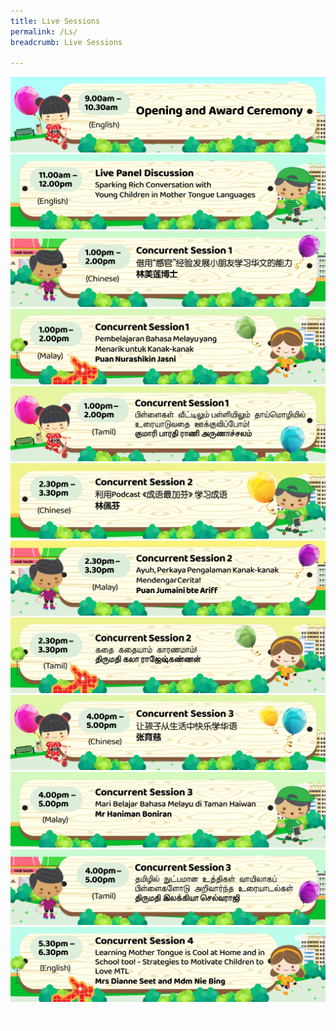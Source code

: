 ```yaml
---
title: Live Sessions
permalink: /Ls/
breadcrumb: Live Sessions

---
```

<!-- Global site tag (gtag.js) - Google Ads: 726049306 -->
<script async src="https://www.googletagmanager.com/gtag/js?id=AW-726049306"></script>
<script>
  window.dataLayer = window.dataLayer || [];
  function gtag(){dataLayer.push(arguments);}
  gtag('js', new Date());
  gtag('config', 'AW-726049306');
</script>
 <a href="/opening-ceremony/"><img src="/images/2021-08-23_MTLS Programme Banner-01.jpg"></a>
<br/>
<a href="/eng/panel-discussion/"><img src="/images/2021-08-23_MTLS-Programme-Banner-02.jpg"></a>
<br/>
<a href="/sharing-sessions/english-videos/"><img src="/images/2021-08-23_MTLS-Programme-Banner-03.jpg"></a>
<br/>
<a href="/sharing-sessions/english-videos/"><img src="/images/2021-08-27_MTLS Programme Banner-04.jpg"></a>
<br/>
<a href="/sharing-sessions/english-videos/"><img src="/images/2021-08-27_MTLS Programme Banner-05.jpg"></a>
<br/>
<a href="/sharing-sessions/english-videos/"><img src="/images/2021-08-23_MTLS-Programme-Banner-06.jpg"></a>
<br/>
<a href="/sharing-sessions/english-videos/"><img src="/images/2021-08-27_MTLS Programme Banner-07.jpg"></a>
<br/>
<a href="/sharing-sessions/english-videos/"><img src="/images/2021-08-27_MTLS Programme Banner-08.jpg"></a>
<br/>
<a href="/sharing-sessions/english-videos/"><img src="/images/2021-08-23_MTLS-Programme-Banner-09.jpg"></a>
<br/>
<a href="/sharing-sessions/english-videos/"><img src="/images/2021-08-23_MTLS-Programme-Banner-10.jpg"></a>
<br/>
<a href="/sharing-sessions/english-videos/"><img src="/images/2021-08-27_MTLS Programme Banner-11.jpg"></a>
<br/>
<a href="/sharing-sessions/english-videos/"><img src="/images/2021-08-23_MTLS-Programme-Banner-12.jpg"></a>
<br/>
  <div class="btntop"><a href="#top" style="text-decoration:none;"><span style="color:white"><b>Top</b></span></a></div>

